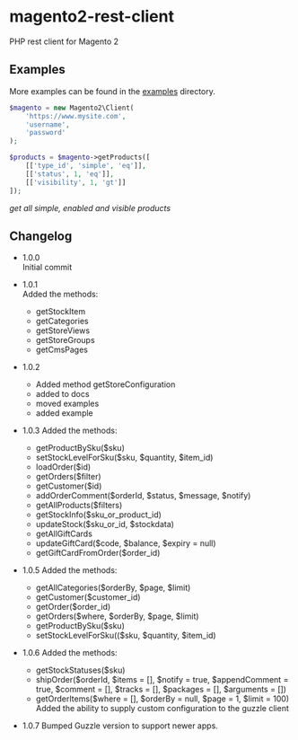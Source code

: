 # magento2-rest-client
PHP rest client for Magento 2

## Examples
More examples can be found in the [examples](/examples) directory.
```php
$magento = new Magento2\Client(
    'https://www.mysite.com',
    'username',
    'password'
);

$products = $magento->getProducts([
    [['type_id', 'simple', 'eq']],
    [['status', 1, 'eq']],
    [['visibility', 1, 'gt']]
]);
```
_get all simple, enabled and visible products_



## Changelog
- 1.0.0  
  Initial commit
- 1.0.1  
  Added the methods:
  - getStockItem
  - getCategories
  - getStoreViews
  - getStoreGroups
  - getCmsPages
- 1.0.2
  - Added method getStoreConfiguration
  - added to docs
  - moved examples
  - added example
  
- 1.0.3
  Added the methods:
  - getProductBySku($sku)
  - setStockLevelForSku($sku, $quantity, $item_id)  
  - loadOrder($id)
  - getOrders($filter)
  - getCustomer($id)
  - addOrderComment($orderId, $status, $message, $notify)
  - getAllProducts($filters)
  - getStockInfo($sku_or_product_id)
  - updateStock($sku_or_id, $stockdata)
  - getAllGiftCards
  - updateGiftCard($code, $balance, $expiry = null)
  - getGiftCardFromOrder($order_id)
 
- 1.0.5
   Added the methods:
  - getAllCategories($orderBy, $page, $limit)
  - getCustomer($customer_id)
  - getOrder($order_id)
  - getOrders($where, $orderBy, $page, $limit)
  - getProductBySku($sku)
  - setStockLevelForSku(($sku, $quantity, $item_id)
  
- 1.0.6
  Added the methods:
  - getStockStatuses($sku)
  - shipOrder($orderId, $items = [], $notify = true, $appendComment = true, $comment = [], $tracks = [], $packages = [], $arguments = [])
  - getOrderItems($where = [], $orderBy = null, $page = 1, $limit = 100)
  Added the ability to supply custom configuration to the guzzle client

- 1.0.7
   Bumped Guzzle version to support newer apps.
